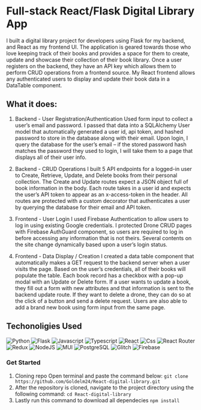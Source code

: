 # Full-stack React/Flask Digital Library App
I built a digital library project for developers using Flask for my backend, and React as my frontend UI. The application is geared towards those who love keeping track of their books and provides a space for them to create, update and showcase their collection of their book library. Once a user registers on the backend, they have an API key which allows them to perform CRUD operations from a frontend source. My React frontend allows any authenticated users to display and update their book data in a DataTable component.

## What it does:
1. Backend - User Registration/Authentication
Used form input to collect a user’s email and password. I passed that data into a SQLAlchemy User model that automatically generated a user id, api token, and hashed password to store in the database along with their email. Upon login, I query the database for the user’s email – if the stored password hash matches the password they used to login, I will take them to a page that displays all of their user info.

2. Backend - CRUD Operations
I built 5 API endpoints for a logged-in user to Create, Retrieve, Update, and Delete books from their personal collection. The Create and Update routes expect a JSON object full of book information in the body. Each route takes in a user id and expects the user’s API token to appear as an x-access-token in the header. All routes are protected  with a custom decorator that authenticates a user by querying the database for their email and API token.

3. Frontend - User Login
I used Firebase Authentication to allow users to log in using existing Google credentials. I protected Drone CRUD pages with Firebase AuthGuard component, so users are required to log in before accessing any information that is not theirs. Several contents on the site change dynamically based upon a user’s login status.

4. Frontend - Data Display / Creation
I created a data table component that automatically makes a GET request to the backend server when a user visits the page. Based on the user’s credentials, all of their books will populate the table. Each book record has a checkbox with a pop-up modal with an Update or Delete form. If a user wants to update a book, they fill out a form with new attributes and that information is sent to the backend update route. If they want to delete a drone, they can do so at the click of a button and send a delete request. 
Users are also able to add a brand new book using form input from the same page.



## Techonoligies Used
![Python](https://img.shields.io/badge/Python-3776AB?style=for-the-badge&logo=python&logoColor=white)
![Flask](https://img.shields.io/badge/flask-%23000.svg?style=for-the-badge&logo=flask&logoColor=white)
![Javascript](https://img.shields.io/badge/JavaScript-F7DF1E?style=for-the-badge&logo=javascript&logoColor=black)
![Typescript](https://img.shields.io/badge/TypeScript-007ACC?style=for-the-badge&logo=typescript&logoColor=white)
![React](https://img.shields.io/badge/react-%2320232a.svg?style=for-the-badge&logo=react&logoColor=%2361DAFB)
![Css](https://img.shields.io/badge/CSS3-1572B6?style=for-the-badge&logo=css3&logoColor=white)
![React Router](https://img.shields.io/badge/React_Router-CA4245?style=for-the-badge&logo=react-router&logoColor=white)
![Redux](https://img.shields.io/badge/redux-%23593d88.svg?style=for-the-badge&logo=redux&logoColor=white)
![NodeJS](https://img.shields.io/badge/node.js-6DA55F?style=for-the-badge&logo=node.js&logoColor=white)
![MUI](https://img.shields.io/badge/MUI-%230081CB.svg?style=for-the-badge&logo=mui&logoColor=white)
![PostgreSQL](https://img.shields.io/badge/PostgreSQL-316192?style=for-the-badge&logo=postgresql&logoColor=white)
![Glitch](https://img.shields.io/badge/glitch-%233333FF.svg?style=for-the-badge&logo=glitch&logoColor=white)
![Firebase](https://img.shields.io/badge/firebase-%23039BE5.svg?style=for-the-badge&logo=firebase)

### Get Started

1. Cloning repo
   Open terminal and paste the command below:
  ``git clone https://github.com/Goldelm24/React-digital-library.git
  ``
2. After the repository is cloned, navigate to the project directory using the following command:
    ``cd React-digital-library
    ``
3. Lastly run this command to download all dependecies
      ``npm install
      ``
